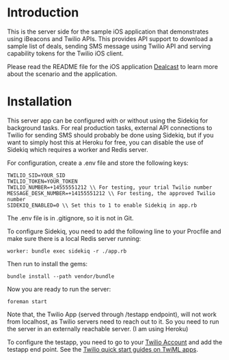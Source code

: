 # Introduction

This is the server side for the sample iOS application that demonstrates using iBeacons and Twilio APIs. This provides API support to download a sample list of deals, sending SMS message using Twilio API and serving capability tokens for the Twilio iOS client.

Please read the README file for the iOS application [Dealcast](https://github.com/keremk/dealcast) to learn more about the scenario and the application.

# Installation

This server app can be configured with or without using the Sidekiq for background tasks. For real production tasks, external API connections to Twilio for sending SMS should probably be done using Sidekiq, but if you want to simply host this at Heroku for free, you can disable the use of Sidekiq which requires a worker and Redis server.

For configuration, create a .env file and store the following keys:

    TWILIO_SID=YOUR_SID
    TWILIO_TOKEN=YOUR_TOKEN
    TWILIO_NUMBER=+14555551212 \\ For testing, your trial Twilio number
    MESSAGE_DESK_NUMBER=+14155551212 \\ For testing, the approved Twilio number
    SIDEKIQ_ENABLED=0 \\ Set this to 1 to enable Sidekiq in app.rb

The .env file is in .gitignore, so it is not in Git.

To configure Sidekiq, you need to add the following line to your Procfile and make sure there is a local Redis server running:

    worker: bundle exec sidekiq -r ./app.rb

Then run to install the gems:

    bundle install --path vendor/bundle

Now you are ready to run the server:

    foreman start

Note that, the Twilio App (served through /testapp endpoint), will not work from localhost, as Twilio servers need to reach out to it. So you need to run the server in an externally reachable server. (I am using Heroku)

To configure the testapp, you need to go to your [Twilio Account](https://www.twilio.com/user/account/apps) and add the testapp end point. See the [Twilio quick start guides on TwiML apps](https://www.twilio.com/docs/quickstart/ruby/twiml).

